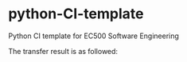 # python-CI-template
Python CI template for EC500 Software Engineering

The transfer result is as followed:

